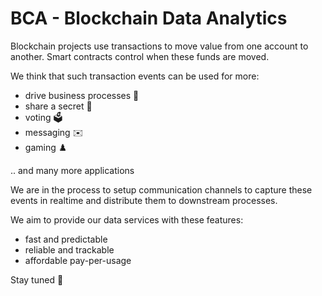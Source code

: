 # BCA - Blockchain Data Analytics

Blockchain projects use transactions to move value from one account to another. Smart contracts control when these funds are moved.

We think that such transaction events can be used for more:
* drive business processes 🤸
* share a secret 🔑
* voting 🗳️
* messaging ✉️
* gaming ♟️

.. and many more applications

We are in the process to setup communication channels to capture these events in realtime and distribute them to downstream processes.

We aim to provide our data services with these features:
- fast and predictable
- reliable and trackable
- affordable pay-per-usage

Stay tuned 🚀
